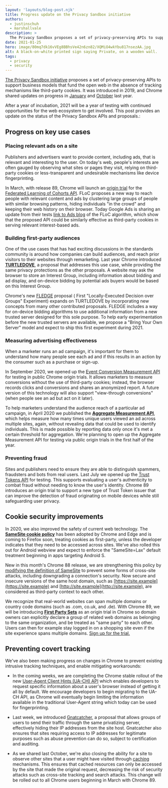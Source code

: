 ```yaml
---
layout: 'layouts/blog-post.njk'
title: Progress update on the Privacy Sandbox initiative
authors:
  - justinschuh
  - marshallvale
description: >
  The Privacy Sandbox proposes a set of privacy-preserving APIs to support business models that fund the open web in the absence of tracking mechanisms like third-party cookies. This post provides an update on the status of the APIs and proposals.
date: 2021-01-25
hero: image/80mq7dk16vVEg8BBhsVe42n6zn82/XQMiO4wkYbu817nsezAA.jpg
alt: A black-on-white printed sign saying Private, on a wooden wall.
tags:
  - privacy
  - security
---
```


[The Privacy Sandbox initiative](https://web.dev/digging-into-the-privacy-sandbox/) proposes a set
of privacy-preserving APIs to support business models that fund the open web in the absence of
tracking mechanisms like third-party cookies. It was introduced in 2019, and Chrome shared updates
on progress in [January](https://blog.chromium.org/2020/01/building-more-private-web-path-towards.html)
and [October](https://blog.chromium.org/2020/10/progress-on-privacy-sandbox-and.html) last year.

After a year of incubation, 2021 will be a year of testing with continued opportunities for the web
ecosystem to get involved. This post provides an update on the status of the Privacy Sandbox APIs
and proposals.:

## Progress on key use cases

### Placing relevant ads on a site

Publishers and advertisers want to provide content, including ads, that is relevant and interesting
to the user. On today's web, people's interests are often gauged by observing what sites or pages
they visit, relying on third-party cookies or less-transparent and undesirable mechanisms like
device fingerprinting.

In March, with release 89, Chrome will launch an [origin trial](https://web.dev/origin-trials/) for
the [Federated Learning of Cohorts API](https://github.com/WICG/floc). FLoC proposes a new way
to reach people with relevant content and ads by clustering large groups of people with similar
browsing patterns, hiding individuals "in the crowd" and keeping their web history on their browser.
Today Google Ads is sharing an update from their tests [link to Ads blog](https://docs.google.com/document/d/1xVNzcYbHaZyN8mukXK69BHYOAmUILn90XbuJ7Nwr0jw/edit#)
of the FLoC algorithm, which show that the proposed API could be similarly effective as third-party
cookies in serving relevant interest-based ads.

### Building first-party audiences

One of the use cases that has had exciting discussions in the standards community is around how
companies can build audiences, and reach prior visitors to their websites through remarketing. Last
year Chrome introduced **[TURTLEDOVE](https://github.com/WICG/turtledove)**, a proposal that
addresses this use case, while providing the same privacy protections as the other proposals. A
website may ask the browser to store an Interest Group, including information about bidding and ad
display, and on-device bidding by potential ads buyers would be based on this Interest Group.

Chrome's new [FLEDGE](https://github.com/WICG/turtledove/blob/master/FLEDGE.md) proposal ( First
"Locally-Executed Decision over Groups" Experiment) expands on TURTLEDOVE by incorporating new
concepts from many other contributed proposals. FLEDGE includes a way for on-device bidding
algorithms to use additional information from a new trusted server designed for this sole purpose.
To help early experimentation before the new trusted servers are available, we propose a "Bring Your
Own Server" model and expect to ship this first experiment during 2021.

### Measuring advertising effectiveness

When a marketer runs an ad campaign, it's important for them to understand how many people see each
ad and if this results in an action by the consumer such as a purchase or sign-up.

In September 2020, we opened up the [Event Conversion Measurement
API](https://web.dev/conversion-measurement/) for testing in public Chrome origin trials. It
allows marketers to measure conversions without the use of third-party cookies; instead, the browser
records clicks and conversions and shares an anonymized report. A future version of this technology
will also support "view-through conversions" (when people see an ad but act on it later).

To help marketers understand the audience reach of a particular ad campaign, in April 2020 we
published the **[Aggregate Measurement
API](https://github.com/csharrison/aggregate-reporting-api)**, which helps measure how many times
unique users viewed an ad across multiple sites, again, without revealing data that could be used to
identify individuals. This is made possible by reporting data only once it's met a certain threshold
for aggregation. We're planning to open up the Aggregate Measurement API for testing via public
origin trials in the first half of the year.

### Preventing fraud

Sites and publishers need to ensure they are able to distinguish spammers, fraudsters and bots from
real users. Last July we opened up the [Trust Tokens API](https://web.dev/trust-tokens/) for
testing. This supports evaluating a user's authenticity to combat fraud without needing to know the
user's identity. Chrome 89 introduces an origin trial to support a new type of Trust Token issuer
that can improve the detection of fraud originating on mobile devices while still safeguarding user
privacy.

## Cookie security improvements

In 2020, we also improved the safety of current web technology. The **[SameSite cookie
policy](https://web.dev/samesite-cookies-explained/)** has been adopted by Chrome and Edge and is
coming to Firefox soon, treating cookies as first-party, unless the developer indicates that they
need to be accessed across sites. We've also rolled this out for Android webview and expect to
enforce the "SameSite=Lax" default treatment beginning in apps targeting Android S.

New in this month's Chrome 88 release, we are strengthening this policy by [modifying the definition
of SameSite](https://web.dev/schemeful-samesite/) to prevent some forms of cross-site attacks,
including downgrading a connection's security. Now secure and insecure versions of the same host
domain, such as [https://site.example](https://site.example) and
[http://site.example](http://site.example), are considered as third-party context to each other.

We recognize that real-world websites can span multiple domains or country code domains (such as
.com, co.uk, and .de). With Chrome 89, we will be introducing **[First Party
Sets](https://github.com/privacycg/first-party-sets)** as an origin trial in Chrome so domain owners
can explicitly declare a group of related web domains as belonging to the same organization, and be
treated as "same party" to each other. Users can then for example stay logged in on a shopping site
even if the site experience spans multiple domains. [Sign up for the trial.
](https://www.chromium.org/updates/first-party-sets)

## Preventing covert tracking

We've also been making progress on changes in Chrome to prevent existing intrusive tracking
techniques, and enable mitigating workarounds:

+   In the coming weeks, we are completing the Chrome stable rollout of the new [User-Agent
    Client Hints (UA-CH) API](https://web.dev/user-agent-client-hints/) which enables developers
    to request specific information about a user's browser instead of getting it all by default. We
    encourage developers to begin migrating to the UA-CH API, as Chrome will eventually begin
    limiting the information available in the traditional User-Agent string which today can be used
    for fingerprinting.

+   Last week, we introduced [Gnatcatcher](https://github.com/bslassey/ip-blindness), a
    proposal that allows groups of users to send their traffic through the same privatizing server,
    effectively hiding their IP addresses from the site host. Gnatcatcher also ensures that sites
    requiring access to IP addresses for legitimate purposes such as abuse prevention can do so,
    subject to certification and auditing.

+   As we shared last October, we're also closing the ability for a site to observe other
    sites that a user might have visited through
    [caching](https://developers.google.com/web/updates/2020/10/http-cache-partitioning)
    mechanisms. This ensures that cached resources can only be accessed by the site that made the
    original request, decreasing the risk of security attacks such as cross-site tracking and
    search attacks. This change will be rolled out to all Chrome users beginning in March with
    Chrome 89.

